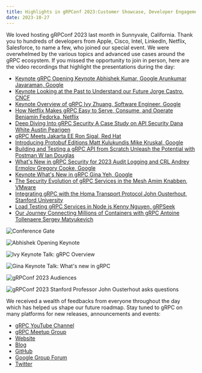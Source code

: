 ```yaml
---
title: Highlights in gRPConf 2023:Customer Showcase, Developer Engagement, Birds of Feathers Discussions and more.
date: 2023-10-27
---
```


We loved hosting gRPConf 2023 last month in Sunnyvale, California. Thank you to 
hundreds of developers from Apple, Cisco, Intel, LinkedIn, Netflix, Salesforce, 
to name a few, who joined our special event. We were overwhelmed by the 
various topics and advanced use cases around the gRPC ecosystem. If you missed 
the opportunity to join in person, here are the video recordings that highlight 
the presentations during the day:

- [Keynote gRPC Opening Keynote Abhishek Kumar, Google Arunkumar Jayaraman, Google](https://youtu.be/oXv5yzFXgo0)
- [Keynote Looking at the Past to Understand our Future Jorge Castro, CNCF](https://youtu.be/1PRlQ95T8LY)
- [Keynote Overview of gRPC Ivy Zhuang, Software Engineer, Google](https://youtu.be/E3ez34fdC0k)
- [How Netflix Makes gRPC Easy to Serve, Consume, and Operate Benjamin Fedorka, Netflix](https://youtu.be/ywrkBqq_LLA)
- [Deep Diving Into gRPC Security A Case Study on API Security Dana White Austin Pearigen](https://youtu.be/U2fgFAuDbGk)
- [gRPC Meets Jakarta EE Ron Sigal, Red Hat](https://youtu.be/TkAn5IYrHyQ)
- [Introducing Protobuf Editions Matt Kulukundis Mike Kruskal, Google](https://youtu.be/8HbvEpeu1Lo)
- [Building and Testing a gRPC API from Scratch Unleash the Potential with Postman W Ian Douglas](https://youtu.be/8rTIS7PeWW4)
- [What's New in gRPC Security for 2023 Audit Logging and CRL Andrey Ermolov Gregory Cooke, Google](https://youtu.be/FbdP2Glh0dw)
- [Keynote What's New in gRPC Gina Yeh, Google](https://youtu.be/Nwby61mIEHA)
- [The Security Evolution of gRPC Services in the Mesh Amim Knabben, VMware](https://youtu.be/VCq4fsHfFxc)
- [Integrating gRPC with the Homa Transport Protocol John Ousterhout, Stanford University](https://youtu.be/_hvdAqid0r0)
- [Load Testing gRPC Services in Node js Kenny Nguyen, gRPSeek](https://youtu.be/e2K5XdIIduE)
- [Our Journey Connecting Millions of Containers with gRPC Antoine Tollenaere Sergey Matyukevich](https://youtu.be/OHU81_TeiLI)

![Conference Gate](/img/grpc-conf-2023-image1.jpg)

![Abhishek Opening Keynote](/img/grpc-conf-2023-image2.jpg)

![Ivy Keynote Talk: gRPC Overview](/img/grpc-conf-2023-image6.jpg)

![Gina Keynote Talk: What's new in gRPC](/img/grpc-conf-2023-image5.jpg)

![gRPConf 2023 Audiences](/img/grpc-conf-2023-image3.jpg)

![gRPConf 2023 Stanford Professor John Ousterhout asks questions](/img/grpc-conf-2023-image4.jpg)

We received a wealth of feedbacks from everyone throughout the day which has 
helped us shape our future roadmap. Stay tuned to gRPC on many platforms for new
releases, announcements and events:
* [gRPC YouTube Channel](https://www.youtube.com/@grpcio)
* [gRPC Meetup Group](https://www.meetup.com/grpcio/)
* [Website](https://grpc.io)
* [Blog](https://grpc.io/blog/)
* [GitHub](https://github.com/grpc)
* [Google Group Forum](https://groups.google.com/g/grpc-io)
* [Twitter](https://twitter.com/grpcio)
